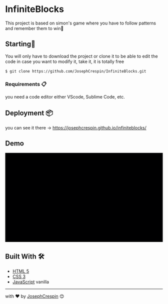 # InfiniteBlocks

This project is based on simon's game where you have to follow patterns and remember them to win🤠

## Starting🚀

You will only have to download the project or clone it to be able to edit the code in case you want to modify it, take it, it is totally free

```
$ git clone https://github.com/JosephCrespin/InfiniteBlocks.git
```

### Requirements 📋

you need a code editor either VScode, Sublime Code, etc.

## Deployment 📦

you can see it there ->  https://josephcrespin.github.io/infiniteblocks/

## Demo 

![demoGif](demoGif.gif)

## Built With 🛠️

* [HTML 5](https://developer.mozilla.org/en-US/docs/Web/Guide/HTML/HTML5) 
* [CSS 3](https://developer.mozilla.org/en-US/docs/Web/CSS) 
* [JavaScript](https://developer.mozilla.org/en-US/docs/Web/JavaScript) vanilla 


---
 with ❤️ by [JosephCrespin](https://github.com/JosephCrespin) 😊
